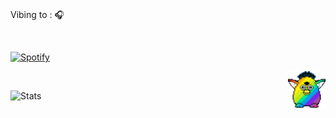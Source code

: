 <br> Vibing to : 🎧  </strong></p>

<br>

[![Spotify](https://novatorem-rho-swart.vercel.app/api/spotify)](https://open.spotify.com/user/31rgtpnylldb6a77kkzaddlcz4va)
<br>

<img src="party-furby.gif" align="right" width="60">

<br>

![Stats](https://github-readme-stats.vercel.app/api?username=slmkhanahmed&theme=dark&show_icons=true&bg_color=1a1a1a&icon_color=a0ffff)

<br>
